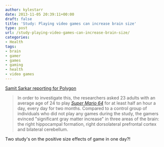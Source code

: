```yaml
---
author: kylestarr
date: 2013-11-05 20:39:11+00:00
draft: false
title: 'Study: Playing video games can increase brain size'
type: post
url: /study-playing-video-games-can-increase-brain-size/
categories:
- Health
tags:
- brain
- gamer
- games
- gaming
- health
- video games
---
```


[Samit Sarkar reporting for Polygon](http://www.polygon.com/2013/11/5/5069240/study-playing-video-games-can-increase-brain-size)

> In order to investigate this, the researchers asked 23 adults with an average age of 24 to play _[Super Mario 64](http://www.polygon.com/game/super-mario-64/4113)_ for at least half an hour a day, every day for two months. Compared to a control group of individuals who did not play any games during the study, the gamers evinced "significant gray matter increase" in three areas of the brain: the right hippocampal formation, right dorsolateral prefrontal cortex and bilateral cerebellum.

Two study's on the positive size effects of game in one day?!
